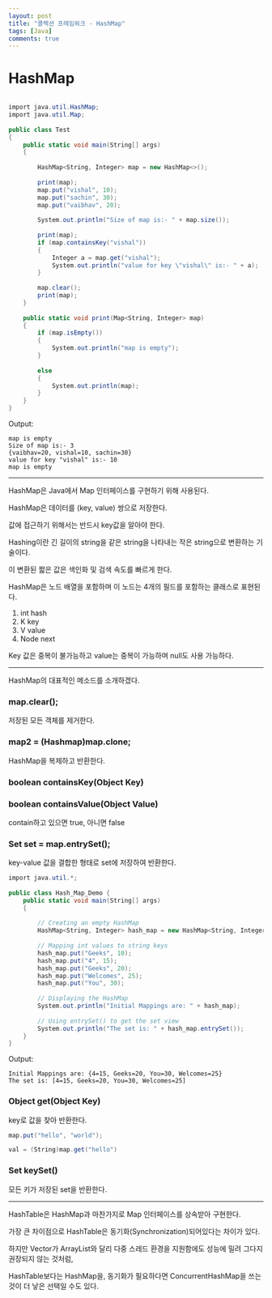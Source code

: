 ```yaml
---
layout: post
title: "콜렉션 프레임워크 - HashMap"
tags: [Java]
comments: true
---
```


# HashMap





```cs

import java.util.HashMap; 
import java.util.Map; 
  
public class Test 
{ 
    public static void main(String[] args)  
    { 
      
        HashMap<String, Integer> map = new HashMap<>(); 
          
        print(map); 
        map.put("vishal", 10); 
        map.put("sachin", 30); 
        map.put("vaibhav", 20); 
          
        System.out.println("Size of map is:- " + map.size()); 
      
        print(map); 
        if (map.containsKey("vishal"))  
        { 
            Integer a = map.get("vishal"); 
            System.out.println("value for key \"vishal\" is:- " + a); 
        } 
          
        map.clear(); 
        print(map); 
    } 
      
    public static void print(Map<String, Integer> map)  
    { 
        if (map.isEmpty())  
        { 
            System.out.println("map is empty"); 
        } 
          
        else
        { 
            System.out.println(map); 
        } 
    } 
} 
```

Output:
```
map is empty
Size of map is:- 3
{vaibhav=20, vishal=10, sachin=30}
value for key "vishal" is:- 10
map is empty
```


---
HashMap은 Java에서 Map 인터페이스를 구현하기 위해 사용된다.

HashMap은 데이터를 (key, value) 쌍으로 저장한다.

값에 접근하기 위해서는 반드시 key값을 알아야 한다.

Hashing이란 긴 길이의 string을 같은 string을 나타내는 작은 string으로 변환하는 기술이다.

이 변환된 짧은 값은 색인화 및 검색 속도를 빠르게 한다.

HashMap은 노드 배열을 포함하며 이 노드는 4개의 필드를 포함하는 클래스로 표현된다.

1. int hash
2. K key
3. V value
4. Node next


Key 값은 중복이 불가능하고 value는 중복이 가능하며 null도 사용 가능하다.


---

HashMap의 대표적인 메소드를 소개하겠다.

### map.clear();

저장된 모든 객체를 제거한다.

### map2 = (Hashmap)map.clone;

HashMap을 복제하고 반환한다.

### boolean containsKey(Object Key)
### boolean containsValue(Object Value)

contain하고 있으면 true, 아니면 false

### Set set = map.entrySet();

key-value 값을 결합한 형태로 set에 저장하여 반환한다.

```cs
import java.util.*; 
  
public class Hash_Map_Demo { 
    public static void main(String[] args) 
    { 
  
        // Creating an empty HashMap 
        HashMap<String, Integer> hash_map = new HashMap<String, Integer>(); 
  
        // Mapping int values to string keys 
        hash_map.put("Geeks", 10); 
        hash_map.put("4", 15); 
        hash_map.put("Geeks", 20); 
        hash_map.put("Welcomes", 25); 
        hash_map.put("You", 30); 
  
        // Displaying the HashMap 
        System.out.println("Initial Mappings are: " + hash_map); 
  
        // Using entrySet() to get the set view 
        System.out.println("The set is: " + hash_map.entrySet()); 
    } 
} 
```

Output:
```
Initial Mappings are: {4=15, Geeks=20, You=30, Welcomes=25}
The set is: [4=15, Geeks=20, You=30, Welcomes=25]
```


### Object get(Object Key)

key로 값을 찾아 반환한다.

```cs
map.put("hello", "world");

val = (String)map.get("hello")
```


### Set keySet()

모든 키가 저장된 set을 반환한다.



---


HashTable은 HashMap과 마찬가지로 Map 인터페이스를 상속받아 구현한다.

가장 큰 차이점으로 HashTable은 동기화(Synchronization)되어있다는 차이가 있다.

하지만 Vector가 ArrayList와 달리 다중 스레드 환경을 지원함에도 성능에 밀려 그다지 권장되지 않는 것처럼,

HashTable보다는 HashMap을, 동기화가 필요하다면 ConcurrentHashMap을 쓰는 것이 더 낳은 선택일 수도 있다.
